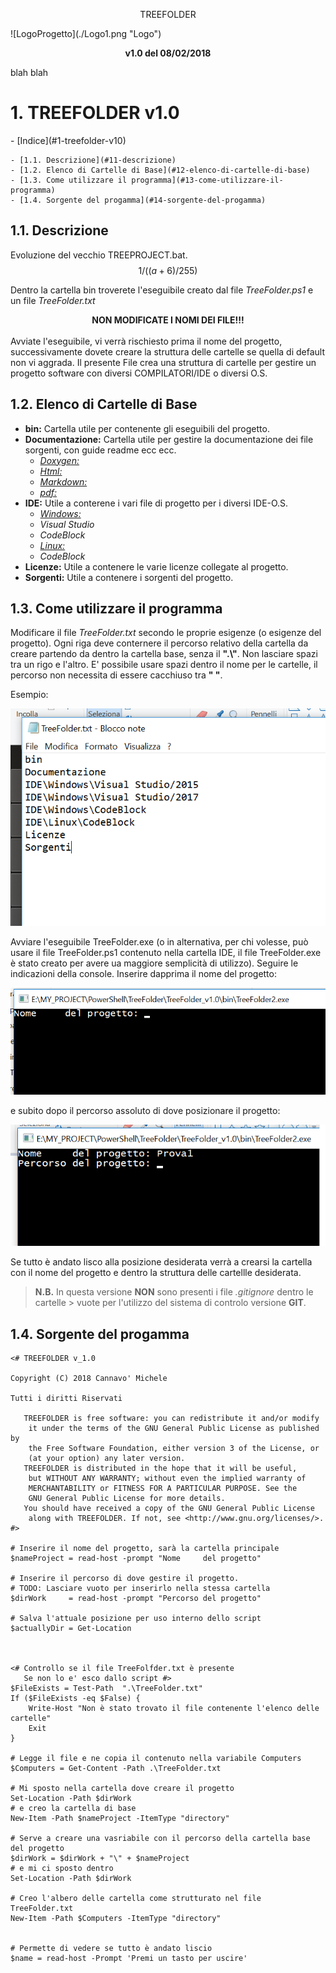 
<p style="text-align:center">
  TREEFOLDER</p>
  <p>![LogoProgetto](./Logo1.png "Logo")</p>

<p style="text-align:center; clear:both;font-size:14px">
<strong>v1.0 del 08/02/2018</strong>
</p>
<div style="page-break-after: always">blah blah</div>


# 1. TREEFOLDER v1.0

<!-- TOC --> - [Indice](#1-treefolder-v10)
    - [1.1. Descrizione](#11-descrizione)
    - [1.2. Elenco di Cartelle di Base](#12-elenco-di-cartelle-di-base)
    - [1.3. Come utilizzare il programma](#13-come-utilizzare-il-programma)
    - [1.4. Sorgente del progamma](#14-sorgente-del-progamma)
<!-- /TOC -->
<p style="page-break-after: always;"></p>

## 1.1. Descrizione

Evoluzione del vecchio TREEPROJECT.bat.
$$1/((a+6)/255)$$

Dentro la cartella bin troverete l'eseguibile creato dal file *TreeFolder.ps1* e un file *TreeFolder.txt*
<center><b>NON MODIFICATE I NOMI DEI FILE!!!</b></center></br>
Avviate l'eseguibile, vi verrà rischiesto prima il nome del progetto, successivamente dovete creare la struttura delle cartelle se quella di default non vi aggrada.
Il presente File crea una struttura di cartelle per gestire un progetto software con diversi COMPILATORI/IDE o diversi O.S.
<p style="page-break-after: always;"></p>

## 1.2. Elenco di Cartelle di Base

*   __bin:__ Cartella utile per contenente gli eseguibili del progetto.
*   __Documentazione:__ Cartella utile per gestire la documentazione dei file sorgenti, con  guide readme ecc ecc.
    +   <u>*Doxygen:*</u>
    +   <u>*Html:*</u>
    +   <u>*Markdown:*</u>
    +   <u>*pdf:*</u>
*   __IDE:__ Utile a conterene i vari file di progetto per i diversi IDE-O.S.
    +   <u>*Windows:*</u>
    -   *Visual Studio*
    -   *CodeBlock*
    +   <u>*Linux:*</u>
    -   *CodeBlock*
*   __Licenze:__ Utile a contenere le varie licenze collegate al progetto.
*   __Sorgenti:__ Utile a contenere i sorgenti del progetto.

<p style="page-break-after: always;"></p>

## 1.3. Come utilizzare il programma
Modificare il file *TreeFolder.txt* secondo le proprie esigenze (o esigenze del progetto). Ogni riga deve conternere il percorso relativo della cartella da creare partendo da dentro la cartella base, senza il __".\\"__.
Non lasciare spazi tra un rigo e l'altro.
E' possibile usare spazi dentro il nome per le cartelle, il percorso non necessita di essere cacchiuso tra __" "__.

Esempio:

![Esempio file.txt](./Screetxt1.png "Esempio TreeFolder.txt" )

Avviare l'eseguibile TreeFolder.exe (o in alternativa, per chi volesse, può usare il file TreeFolder.ps1 contenuto nella cartella IDE, il file TreeFolder.exe è stato creato per avere ua maggiore semplicità di utilizzo). Seguire le indicazioni della console.
Inserire dapprima il nome del progetto:

![Nome Progetto Screen](./NomeProgettoScreen1.png "Screen nome progetto")

e subito dopo il percorso assoluto di dove posizionare il progetto:

![Percorso Progetto Screen](PercorsoProgettoScreen1.png "Screen percorso progetto")

Se tutto è andato lisco alla posizione desiderata verrà a crearsi la cartella con il nome del progetto e dentro la struttura delle cartellle desiderata.

>  __N.B.__ In questa versione __NON__ sono presenti i file *.gitignore* dentro le  cartelle > vuote per l'utilizzo del sistema di controlo versione __GIT__.

<p style="page-break-after: always;"></p>

## 1.4. Sorgente del progamma

```{.PowerShell}
<# TREEFOLDER v_1.0

Copyright (C) 2018 Cannavo' Michele

Tutti i diritti Riservati

   TREEFOLDER is free software: you can redistribute it and/or modify
    it under the terms of the GNU General Public License as published by
    the Free Software Foundation, either version 3 of the License, or
    (at your option) any later version.
   TREEFOLDER is distributed in the hope that it will be useful,
    but WITHOUT ANY WARRANTY; without even the implied warranty of
    MERCHANTABILITY or FITNESS FOR A PARTICULAR PURPOSE. See the
    GNU General Public License for more details.
   You should have received a copy of the GNU General Public License
    along with TREEFOLDER. If not, see <http://www.gnu.org/licenses/>.
#>

# Inserire il nome del progetto, sarà la cartella principale
$nameProject = read-host -prompt "Nome     del progetto"

# Inserire il percorso di dove gestire il progetto.
# TODO: Lasciare vuoto per inserirlo nella stessa cartella
$dirWork     = read-host -prompt "Percorso del progetto"

# Salva l'attuale posizione per uso interno dello script
$actuallyDir = Get-Location



<# Controllo se il file TreeFolfder.txt è presente
   Se non lo e' esco dallo script #>
$FileExists = Test-Path  ".\TreeFolder.txt"
If ($FileExists -eq $False) {
    Write-Host "Non è stato trovato il file contenente l'elenco delle cartelle"
    Exit
}

# Legge il file e ne copia il contenuto nella variabile Computers
$Computers = Get-Content -Path .\TreeFolder.txt

# Mi sposto nella cartella dove creare il progetto
Set-Location -Path $dirWork
# e creo la cartella di base
New-Item -Path $nameProject -ItemType "directory"

# Serve a creare una vasriabile con il percorso della cartella base del progetto
$dirWork = $dirWork + "\" + $nameProject
# e mi ci sposto dentro
Set-Location -Path $dirWork

# Creo l'albero delle cartella come strutturato nel file TreeFolder.txt
New-Item -Path $Computers -ItemType "directory"


# Permette di vedere se tutto è andato liscio
$name = read-host -Prompt 'Premi un tasto per uscire'
```
